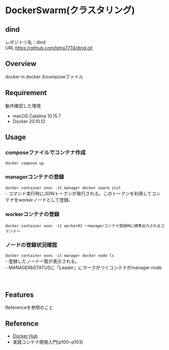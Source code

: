 # DockerSwarm(クラスタリング)

## dind

レポジトリ名：dind  
URL:https://github.com/tetra7774/dind.git

## Overview
docker in docker のcomposeファイル

## Requirement
動作確認した環境  
- macOS Catalina 10.15.7
- Docker 20.10.12
## Usage
### composeファイルでコンテナ作成
```docker compose up```
### managerコンテナの登録
```docker container exec -it manager docker swarm init```  
    - コマンド実行時にJOINトークンが発行される。このトークンを利用してコンテナをworkerノードとして登録。
### workerコンテナの登録
```docker container exec -it worker01 〜managerコンテナ登録時に標準出力されるコマンド〜```
### ノードの登録状況確認
```docker container exec -it manager docker node ls```  
    - 登録したノード一覧が表示される。  
    - MANAGERbSTATUSに「Leader」にマークがつくコンテナがmanager node


　
## Features
Referenceを参照のこと
## Reference
- [Docker Hub](https://hub.docker.com/_/docker?tab=tags&page=1)
- 実践コンテナ開発入門(p100~p103)







